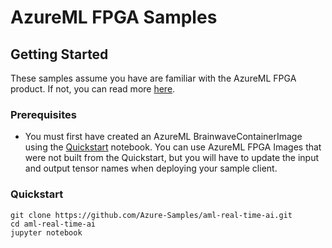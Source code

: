# AzureML FPGA Samples


## Getting Started
These samples assume you have are familiar with the AzureML FPGA product. If not, you can read more [here](https://docs.microsoft.com/en-us/azure/machine-learning/service/concept-accelerate-with-fpgas).

### Prerequisites
- You must first have created an AzureML BrainwaveContainerImage using the [Quickstart](https://github.com/Microsoft/aml-fpga-preview/blob/master/notebooks/project-brainwave-quickstart.ipynb) notebook. You can use AzureML FPGA Images that were not built from the Quickstart, but you will have to update the input and output tensor names when deploying your sample client.

### Quickstart
```
git clone https://github.com/Azure-Samples/aml-real-time-ai.git
cd aml-real-time-ai
jupyter notebook
```